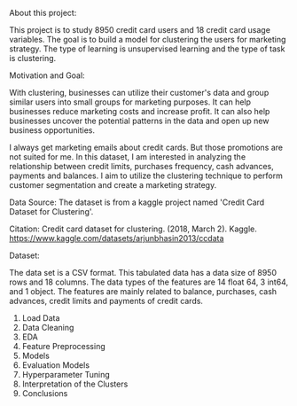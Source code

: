 About this project:

This project is to study 8950 credit card users and 18 credit card usage variables. The goal is to build a model for clustering the users for marketing strategy. The type of learning is unsupervised learning and the type of task is clustering.


Motivation and Goal:

With clustering, businesses can utilize their customer's data and group similar users into small groups for marketing purposes. It can help businesses reduce marketing costs and increase profit. It can also help businesses uncover the potential patterns in the data and open up new business opportunities.

I always get marketing emails about credit cards. But those promotions are not suited for me. In this dataset, I am interested in analyzing the relationship between credit limits, purchases frequency, cash advances, payments and balances. I aim to utilize the clustering technique to perform customer segmentation and create a marketing strategy.



Data Source:
The dataset is from a kaggle project named 'Credit Card Dataset for Clustering'.

Citation:
Credit card dataset for clustering. (2018, March 2). Kaggle. https://www.kaggle.com/datasets/arjunbhasin2013/ccdata

Dataset:

The data set is a CSV format. This tabulated data has a data size of 8950 rows and 18 columns.  The data types of the features are 14 float 64, 3 int64, and 1 object.  The features are mainly related to balance, purchases, cash advances, credit limits and payments of credit cards.


1. Load Data
2. Data Cleaning
3. EDA
4. Feature Preprocessing
5. Models
6. Evaluation Models
7. Hyperparameter Tuning
8. Interpretation of the Clusters
9. Conclusions
